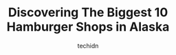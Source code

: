 ---
layout: ampstory
image: https://i0.wp.com/paketmu.com/wp-content/uploads/2023/06/fatburger-buffalos-express-0-in-alaska-1686372714.jpeg?resize=640,853
author: techidn
featured: false
description: Explore the diverse Hamburger Shop scene in Alaska, home to an incredible selection of 10 establishments catering to every taste. Whether youre in search of iconic favorites or undiscovered
title: Discovering The Biggest 10 Hamburger Shops in Alaska
cover:
   title: Discovering The Biggest 10 Hamburger Shops in Alaska
   subtitle: RICKPATE
   background: https://paketmu.com/wp-content/uploads/2023/06/fatburger-buffalos-express-0-in-alaska-1686372714.jpeg

pages: 
 - layout: thirds
   top: <h1>#1 Tommys Burger Stop</h1>
   bottom: "<p>Great local burger spot.The reviews for this place are so good and totally justified. I had a cheeseburger and fries and a chocolate shake and was great.Service was also </p>"
   background: https://paketmu.com/wp-content/uploads/2023/06/fatburger-buffalos-express-1-in-alaska-1686372715.jpeg
   backgroundblur: true
 - layout: thirds
   top: <h1>#2 Arctic Roadrunner</h1>
   bottom: "<p>Absolutely amazing place! Wonderful service and fantastic menu. In addition to having an overwhelming sense of charm and local roots, they offer outstanding customer serv</p>"
   background: https://paketmu.com/wp-content/uploads/2023/06/fatburger-buffalos-express-2-in-alaska-1686372716.jpeg
   cta:
      link: https://paketmu.com/discovering-the-biggest-10-hamburger-shops-in-alaska/
      text: Discovering The Biggest 10 Hamburger Shops in Alaska
 - layout: thirds
   top: <h1>#3 Red Robin Gourmet Burgers and Brews</h1>
   bottom: "<p>The service was much better than the last chain restaurant we visited. The server was attentive & very friendly. She was great at her job. The food just okay for me. I li</p>"
   background: https://paketmu.com/wp-content/uploads/2023/06/fatburger-buffalos-express-3-in-alaska-1686372717.jpeg
   cta:
      link: https://paketmu.com/discovering-the-biggest-10-hamburger-shops-in-alaska/
      text: Discovering The Biggest 10 Hamburger Shops in Alaska
 - layout: thirds
   top: <h1>#4 Kriners Diner</h1>
   bottom: "<p>2409 C St, Anchorage, AK 99503, United States</p>"
   background: https://images.unsplash.com/photo-1489694553447-4c9339da310d?ixlib=rb-4.0.3&ixid=MnwxMjA3fDB8MHxwaG90by1wYWdlfHx8fGVufDB8fHx8&auto=format&fit=crop&w=640&h=853&q=80
   cta:
      link: https://paketmu.com/discovering-the-biggest-10-hamburger-shops-in-alaska/
      text: Discovering The Biggest 10 Hamburger Shops in Alaska
 - layout: thirds
   top: <h1>#5 Brewsters Restaurant</h1>
   bottom: "<p>3578 Airport Way, Fairbanks, AK 99709, United States</p>"
   background: https://images.unsplash.com/photo-1591393223703-56fe1347ac62?ixlib=rb-4.0.3&ixid=MnwxMjA3fDB8MHxwaG90by1wYWdlfHx8fGVufDB8fHx8&auto=format&fit=crop&w=640&h=853&q=80
   cta:
      link: https://paketmu.com/discovering-the-biggest-10-hamburger-shops-in-alaska/
      text: Discovering The Biggest 10 Hamburger Shops in Alaska
 - layout: thirds
   top: <h1>#6 Smashburger</h1>
   bottom: "<p>317 W 104th Ave, Anchorage, AK 99515, United States</p>"
   background: https://images.unsplash.com/photo-1567095761054-7a02e69e5c43?ixlib=rb-4.0.3&ixid=MnwxMjA3fDB8MHxwaG90by1wYWdlfHx8fGVufDB8fHx8&auto=format&fit=crop&w=640&h=853&q=80
   cta:
      link: https://paketmu.com/discovering-the-biggest-10-hamburger-shops-in-alaska/
      text: Discovering The Biggest 10 Hamburger Shops in Alaska
 - layout: thirds
   top: <h1>#7 Wee Bs</h1>
   bottom: "<p>1260 OMalley Rd, Anchorage, AK 99515, United States</p>"
   background: https://images.unsplash.com/photo-1580610447943-1bfbef5efe07?ixlib=rb-4.0.3&ixid=MnwxMjA3fDB8MHxwaG90by1wYWdlfHx8fGVufDB8fHx8&auto=format&fit=crop&w=640&h=853&q=80
   cta:
      link: https://paketmu.com/discovering-the-biggest-10-hamburger-shops-in-alaska/
      text: Discovering The Biggest 10 Hamburger Shops in Alaska
 - layout: thirds
   middle: Continue reading...
   background: https://images.unsplash.com/photo-1604871000636-074fa5117945?ixlib=rb-4.0.3&ixid=MnwxMjA3fDB8MHxwaG90by1wYWdlfHx8fGVufDB8fHx8&auto=format&fit=crop&w=640&h=853&q=80
   cta:
      link: https://paketmu.com/discovering-the-biggest-10-hamburger-shops-in-alaska/
      text: Discovering The Biggest 10 Hamburger Shops in Alaska
      
---